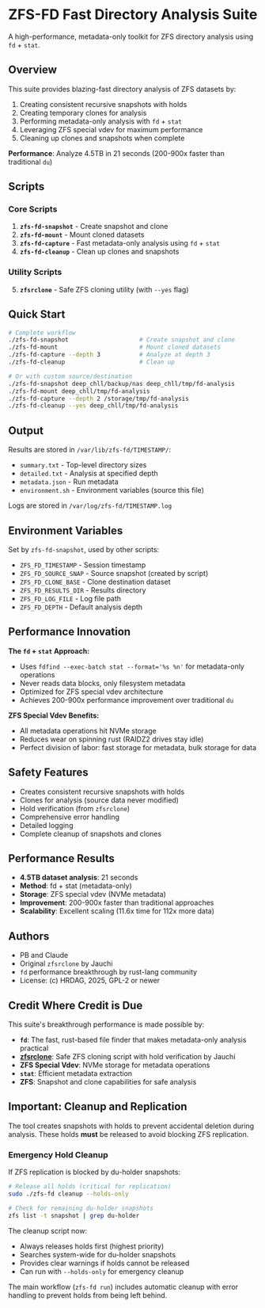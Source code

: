 # ZFS-FD Fast Directory Analysis Suite

A high-performance, metadata-only toolkit for ZFS directory analysis using `fd` + `stat`.

## Overview

This suite provides blazing-fast directory analysis of ZFS datasets by:
1. Creating consistent recursive snapshots with holds
2. Creating temporary clones for analysis
3. Performing metadata-only analysis with `fd` + `stat`
4. Leveraging ZFS special vdev for maximum performance
5. Cleaning up clones and snapshots when complete

**Performance**: Analyze 4.5TB in 21 seconds (200-900x faster than traditional `du`)

## Scripts

### Core Scripts

1. **`zfs-fd-snapshot`** - Create snapshot and clone
2. **`zfs-fd-mount`** - Mount cloned datasets
3. **`zfs-fd-capture`** - Fast metadata-only analysis using `fd` + `stat`
4. **`zfs-fd-cleanup`** - Clean up clones and snapshots

### Utility Scripts

5. **`zfsrclone`** - Safe ZFS cloning utility (with `--yes` flag)

## Quick Start

```bash
# Complete workflow
./zfs-fd-snapshot                    # Create snapshot and clone
./zfs-fd-mount                       # Mount cloned datasets  
./zfs-fd-capture --depth 3           # Analyze at depth 3
./zfs-fd-cleanup                     # Clean up

# Or with custom source/destination
./zfs-fd-snapshot deep_chll/backup/nas deep_chll/tmp/fd-analysis
./zfs-fd-mount deep_chll/tmp/fd-analysis
./zfs-fd-capture --depth 2 /storage/tmp/fd-analysis
./zfs-fd-cleanup --yes deep_chll/tmp/fd-analysis
```

## Output

Results are stored in `/var/lib/zfs-fd/TIMESTAMP/`:
- `summary.txt` - Top-level directory sizes
- `detailed.txt` - Analysis at specified depth
- `metadata.json` - Run metadata
- `environment.sh` - Environment variables (source this file)

Logs are stored in `/var/log/zfs-fd/TIMESTAMP.log`

## Environment Variables

Set by `zfs-fd-snapshot`, used by other scripts:
- `ZFS_FD_TIMESTAMP` - Session timestamp
- `ZFS_FD_SOURCE_SNAP` - Source snapshot (created by script)
- `ZFS_FD_CLONE_BASE` - Clone destination dataset  
- `ZFS_FD_RESULTS_DIR` - Results directory
- `ZFS_FD_LOG_FILE` - Log file path
- `ZFS_FD_DEPTH` - Default analysis depth

## Performance Innovation

**The `fd` + `stat` Approach:**
- Uses `fdfind --exec-batch stat --format='%s %n'` for metadata-only operations
- Never reads data blocks, only filesystem metadata
- Optimized for ZFS special vdev architecture
- Achieves 200-900x performance improvement over traditional `du`

**ZFS Special Vdev Benefits:**
- All metadata operations hit NVMe storage
- Reduces wear on spinning rust (RAIDZ2 drives stay idle)
- Perfect division of labor: fast storage for metadata, bulk storage for data

## Safety Features

- Creates consistent recursive snapshots with holds
- Clones for analysis (source data never modified)
- Hold verification (from `zfsrclone`)
- Comprehensive error handling
- Detailed logging
- Complete cleanup of snapshots and clones

## Performance Results

- **4.5TB dataset analysis**: 21 seconds
- **Method**: fd + stat (metadata-only)
- **Storage**: ZFS special vdev (NVMe metadata)
- **Improvement**: 200-900x faster than traditional approaches
- **Scalability**: Excellent scaling (11.6x time for 112x more data)

## Authors

- PB and Claude
- Original `zfsrclone` by Jauchi
- `fd` performance breakthrough by rust-lang community
- License: (c) HRDAG, 2025, GPL-2 or newer

## Credit Where Credit is Due

This suite's breakthrough performance is made possible by:
- **`fd`**: The fast, rust-based file finder that makes metadata-only analysis practical
- **[zfsrclone](https://gist.github.com/Jauchi/6d334233a880f0d382935632e22dd2ed)**: Safe ZFS cloning script with hold verification by Jauchi
- **ZFS Special Vdev**: NVMe storage for metadata operations
- **`stat`**: Efficient metadata extraction
- **ZFS**: Snapshot and clone capabilities for safe analysis

## Important: Cleanup and Replication

The tool creates snapshots with holds to prevent accidental deletion during analysis. These holds **must** be released to avoid blocking ZFS replication.

### Emergency Hold Cleanup

If ZFS replication is blocked by du-holder snapshots:

```bash
# Release all holds (critical for replication)
sudo ./zfs-fd cleanup --holds-only

# Check for remaining du-holder snapshots
zfs list -t snapshot | grep du-holder
```

The cleanup script now:
- Always releases holds first (highest priority)
- Searches system-wide for du-holder snapshots
- Provides clear warnings if holds cannot be released
- Can run with `--holds-only` for emergency cleanup

The main workflow (`zfs-fd run`) includes automatic cleanup with error handling to prevent holds from being left behind.
